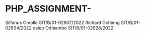 # PHP_ASSIGNMENT-
Silfanus Omollo SIT/B/01-02907/2022
Richard Ochieng SIT/B/01-02904/2022
caleb Odhiambo SIT/B/01-02928/2022
